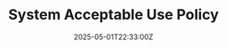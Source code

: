---
title: System Acceptable Use Policy
linkTitle: System Acceptable Use Policy
date: '2025-05-01T22:33:00Z'
weight: 1
description: Establishes guidelines for acceptable use of company systems, emphasizing
  authorized access, data protection, and prohibiting illegal activities. Compliance
  with ISO/IEC 27001 is required, with disciplinary actions for misuse. Ryan Laird
  is the policy owner responsible for updates and compliance monitoring.
draft: false
ref: system-acceptable-use-policy
---